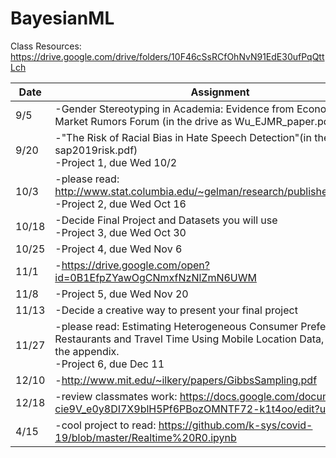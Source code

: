 # BayesianML

Class Resources: https://drive.google.com/drive/folders/10F46cSsRCfOhNvN91EdE30ufPqQttLch

| Date  	| Assignment                                                                                                                                                               	|
|-------	|--------------------------------------------------------------------------------------------------------------------------------------------------------------------------	|
| 9/5   	| -Gender Stereotyping in Academia: Evidence from Economics Job Market Rumors Forum (in the drive as Wu_EJMR_paper.pdf)                                                     	|
| 9/20  	| -"The Risk of Racial Bias in Hate Speech Detection"(in the drive as sap2019risk.pdf)<br>-Project 1, due Wed 10/2                                                          	|
| 10/3  	| -please read: http://www.stat.columbia.edu/~gelman/research/published/multi2.pdf<br>-Project 2, due Wed Oct 16                                                            	|
| 10/18 	| -Decide Final Project and Datasets you will use<br>-Project 3, due Wed Oct 30                                                                                             	|
| 10/25 	| -Project 4, due Wed Nov 6                                                                                                                                                	|
| 11/1  	| -https://drive.google.com/open?id=0B1EfpZYawOgCNmxfNzNlZmN6UWM                                                                                                            	|
| 11/8  	| -Project 5, due Wed Nov 20                                                                                                                                               	|
| 11/13 	| -Decide a creative way to present your final project                                                                                                                      	|
| 11/27 	| -please read: Estimating Heterogeneous Consumer Preferences for Restaurants and Travel Time Using Mobile Location Data, don't read the appendix.<br>-Project 6, due Dec 11 	|
| 12/10 	| -http://www.mit.edu/~ilkery/papers/GibbsSampling.pdf                                                                                                                      	|
| 12/18 	| -review classmates work: https://docs.google.com/document/d/1x3-cie9V_e0y8DI7X9blH5Pf6PBozOMNTF72-k1t4oo/edit?usp=sharing                                                 	|
| 4/15  	| -cool project to read: https://github.com/k-sys/covid-19/blob/master/Realtime%20R0.ipynb                                                                                  	|
